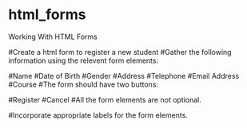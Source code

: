 # html_forms
Working With HTML Forms


#Create a html form to register a new student
#Gather the following information using the relevent form elements:

#Name
#Date of Birth
#Gender
#Address
#Telephone
#Email Address
#Course
#The form should have two buttons:

#Register
#Cancel
#All the form elements are not optional.

#Incorporate appropriate labels for the form elements.
